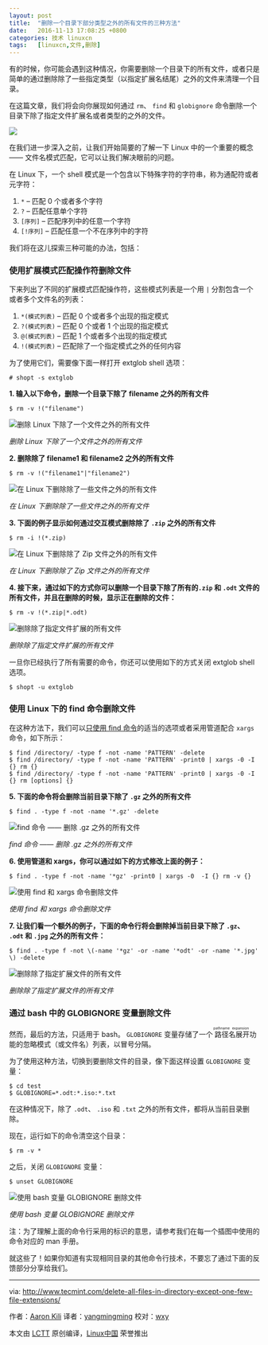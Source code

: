 ```yaml
---
layout: post
title:	"删除一个目录下部分类型之外的所有文件的三种方法"
date:	2016-11-13 17:08:25 +0800 
categories:	技术 linuxcn 
tags:	[linuxcn,文件,删除]
---
```



有的时候，你可能会遇到这种情况，你需要删除一个目录下的所有文件，或者只是简单的通过删除除了一些指定类型（以指定扩展名结尾）之外的文件来清理一个目录。


在这篇文章，我们将会向你展现如何通过 `rm`、 `find` 和 `globignore` 命令删除一个目录下除了指定文件扩展名或者类型的之外的文件。


![](/Asserts/Images/album/201611/13/170813l8e9l278tqa2we2w.jpg)


在我们进一步深入之前，让我们开始简要的了解一下 Linux 中的一个重要的概念 —— 文件名模式匹配，它可以让我们解决眼前的问题。


在 Linux 下，一个 shell 模式是一个包含以下特殊字符的字符串，称为通配符或者元字符：


1. `*` – 匹配 0 个或者多个字符
2. `?` – 匹配任意单个字符
3. `[序列]` – 匹配序列中的任意一个字符
4. `[!序列]` – 匹配任意一个不在序列中的字符


我们将在这儿探索三种可能的办法，包括：


### 使用扩展模式匹配操作符删除文件


下来列出了不同的扩展模式匹配操作符，这些模式列表是一个用 `|` 分割包含一个或者多个文件名的列表：


1. `*(模式列表)` – 匹配 0 个或者多个出现的指定模式
2. `?(模式列表)` – 匹配 0 个或者 1 个出现的指定模式
3. `@(模式列表)` – 匹配 1 个或者多个出现的指定模式
4. `!(模式列表)` – 匹配除了一个指定模式之外的任何内容


为了使用它们，需要像下面一样打开 extglob shell 选项：



```
# shopt -s extglob

```

**1. 输入以下命令，删除一个目录下除了 filename 之外的所有文件**



```
$ rm -v !("filename")

```

![删除 Linux 下除了一个文件之外的所有文件](/Asserts/Images/album/201611/13/170829j9ezheet19q9e3eq.png)


*删除 Linux 下除了一个文件之外的所有文件*


**2. 删除除了 filename1 和 filename2 之外的所有文件**



```
$ rm -v !("filename1"|"filename2") 

```

![在 Linux 下删除除了一些文件之外的所有文件](/Asserts/Images/album/201611/13/170830kbxc2b22jgagb2bj.png)


*在 Linux 下删除除了一些文件之外的所有文件*


**3. 下面的例子显示如何通过交互模式删除除了 `.zip` 之外的所有文件**



```
$ rm -i !(*.zip)

```

![在 Linux 下删除除了 Zip 文件之外的所有文件](/Asserts/Images/album/201611/13/170830dpaham5pphf6mdk7.png)


*在 Linux 下删除除了 Zip 文件之外的所有文件*


**4. 接下来，通过如下的方式你可以删除一个目录下除了所有的`.zip` 和 `.odt` 文件的所有文件，并且在删除的时候，显示正在删除的文件：**



```
$ rm -v !(*.zip|*.odt)

```

![删除除了指定文件扩展的所有文件](/Asserts/Images/album/201611/13/170830vk8nfm9dp3ncobfx.png)


*删除除了指定文件扩展的所有文件*


一旦你已经执行了所有需要的命令，你还可以使用如下的方式关闭 extglob shell 选项。



```
$ shopt -u extglob

```

### 使用 Linux 下的 find 命令删除文件


在这种方法下，我们可以[只使用 find 命令](http://www.tecmint.com/35-practical-examples-of-linux-find-command/)的适当的选项或者采用管道配合 `xargs` 命令，如下所示：



```
$ find /directory/ -type f -not -name 'PATTERN' -delete
$ find /directory/ -type f -not -name 'PATTERN' -print0 | xargs -0 -I {} rm {}
$ find /directory/ -type f -not -name 'PATTERN' -print0 | xargs -0 -I {} rm [options] {}

```

**5. 下面的命令将会删除当前目录下除了 `.gz` 之外的所有文件**



```
$ find . -type f -not -name '*.gz' -delete

```

![find 命令 —— 删除 .gz 之外的所有文件](/Asserts/Images/album/201611/13/170831phk3zvvnvpnnkbkk.png)


*find 命令 —— 删除 .gz 之外的所有文件*


**6. 使用管道和 xargs，你可以通过如下的方式修改上面的例子：**



```
$ find . -type f -not -name '*gz' -print0 | xargs -0  -I {} rm -v {}

```

![使用 find 和 xargs 命令删除文件](/Asserts/Images/album/201611/13/170831jv3qgi5oz35jmum4.png)


*使用 find 和 xargs 命令删除文件*


**7. 让我们看一个额外的例子，下面的命令行将会删除掉当前目录下除了 `.gz`、 `.odt` 和 `.jpg` 之外的所有文件：**



```
$ find . -type f -not \(-name '*gz' -or -name '*odt' -or -name '*.jpg' \) -delete

```

![删除除了指定扩展文件的所有文件](/Asserts/Images/album/201611/13/170832nhod55zzo5002lbd.png)


*删除除了指定扩展文件的所有文件*


### 通过 bash 中的 GLOBIGNORE 变量删除文件


然而，最后的方法，只适用于 bash。 `GLOBIGNORE` 变量存储了一个<ruby> 路径名展开 <rp>  （ </rp> <rt>  pathname expansion </rt> <rp>  ） </rp></ruby>功能的忽略模式（或文件名）列表，以冒号分隔。


为了使用这种方法，切换到要删除文件的目录，像下面这样设置 `GLOBIGNORE` 变量：



```
$ cd test
$ GLOBIGNORE=*.odt:*.iso:*.txt

```

在这种情况下，除了 `.odt`、 `.iso` 和 `.txt` 之外的所有文件，都将从当前目录删除。


现在，运行如下的命令清空这个目录：



```
$ rm -v *

```

之后，关闭 `GLOBIGNORE` 变量：



```
$ unset GLOBIGNORE

```

![使用 bash 变量 GLOBIGNORE 删除文件](/Asserts/Images/album/201611/13/170832qevf33o6onytybhe.png)


*使用 bash 变量 GLOBIGNORE 删除文件*


注：为了理解上面的命令行采用的标识的意思，请参考我们在每一个插图中使用的命令对应的 man 手册。


就这些了！如果你知道有实现相同目录的其他命令行技术，不要忘了通过下面的反馈部分分享给我们。




---


via: <http://www.tecmint.com/delete-all-files-in-directory-except-one-few-file-extensions/>


作者：[Aaron Kili](http://www.tecmint.com/author/aaronkili/) 译者：[yangmingming](https://github.com/yangmingming) 校对：[wxy](https://github.com/wxy)


本文由 [LCTT](https://github.com/LCTT/TranslateProject) 原创编译，[Linux中国](https://linux.cn/) 荣誉推出
